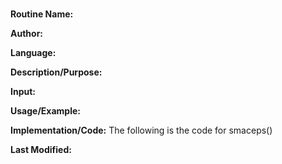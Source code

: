 # 

**Routine Name:**

**Author:**

**Language:** 

**Description/Purpose:** 

**Input:** 

**Usage/Example:**


**Implementation/Code:** The following is the code for smaceps()


**Last Modified:** 
